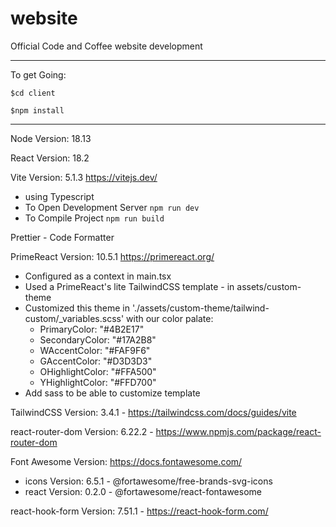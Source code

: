 # website

Official Code and Coffee website development

---

To get Going:

`$cd client`

`$npm install`

---

Node Version: 18.13

React Version: 18.2

Vite Version: 5.1.3 https://vitejs.dev/

- using Typescript
- To Open Development Server
  `npm run dev`
- To Compile Project
  `npm run build`

Prettier - Code Formatter

PrimeReact Version: 10.5.1 https://primereact.org/

- Configured as a context in main.tsx
- Used a PrimeReact's lite TailwindCSS template - in assets/custom-theme
- Customized this theme in './assets/custom-theme/tailwind-custom/\_variables.scss' with our color palate:
  - PrimaryColor: "#4B2E17"
  - SecondaryColor: "#17A2B8"
  - WAccentColor: "#FAF9F6"
  - GAccentColor: "#D3D3D3"
  - OHighlightColor: "#FFA500"
  - YHighlightColor: "#FFD700"
- Add sass to be able to customize template

TailwindCSS Version: 3.4.1 - https://tailwindcss.com/docs/guides/vite

react-router-dom Version: 6.22.2 - https://www.npmjs.com/package/react-router-dom

Font Awesome Version: https://docs.fontawesome.com/

- icons Version: 6.5.1 - @fortawesome/free-brands-svg-icons
- react Version: 0.2.0 - @fortawesome/react-fontawesome

react-hook-form Version: 7.51.1 - https://react-hook-form.com/
